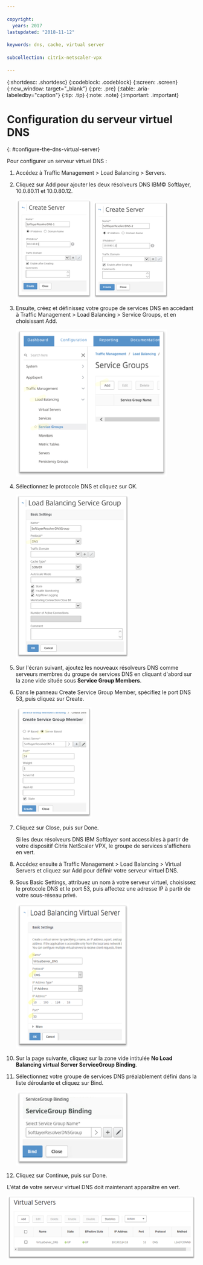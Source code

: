 ```yaml
---

copyright:
  years: 2017
lastupdated: "2018-11-12"

keywords: dns, cache, virtual server

subcollection: citrix-netscaler-vpx

---
```


{:shortdesc: .shortdesc}
{:codeblock: .codeblock}
{:screen: .screen}
{:new_window: target="_blank"}
{:pre: .pre}
{:table: .aria-labeledby="caption"}
{:tip: .tip}
{:note: .note}
{:important: .important}

# Configuration du serveur virtuel DNS
{: #configure-the-dns-virtual-server}

Pour configurer un serveur virtuel DNS :

1. Accédez à Traffic Management > Load Balancing > Servers.
2. Cliquez sur Add pour ajouter les deux résolveurs DNS IBM© Softlayer, 10.0.80.11 et 10.0.80.12.

	<img src="images/fp5.png" alt="dessin" style="width: 200px;"/> <img src="images/fp5b.png" alt="dessin" style="width: 200px;"/>

3. Ensuite, créez et définissez votre groupe de services DNS en accédant à Traffic Management > Load Balancing > Service Groups, et en choisissant Add.

	<img src="images/fp6.png" alt="dessin" style="width: 400px;"/>

4. Sélectionnez le protocole DNS et cliquez sur OK.

	<img src="images/fp7.png" alt="dessin" style="width: 300px;"/>

5. Sur l'écran suivant, ajoutez les nouveaux résolveurs DNS comme serveurs membres du groupe de services DNS en cliquant d'abord sur la zone vide située sous **Service Group Members**.

6. Dans le panneau Create Service Group Member, spécifiez le port DNS 53, puis cliquez sur Create.

	<img src="images/fp8.png" alt="dessin" style="width: 200px;"/>

7. Cliquez sur Close, puis sur Done.

	Si les deux résolveurs DNS IBM Softlayer sont accessibles à partir de votre dispositif Citrix NetScaler VPX, le groupe de services s'affichera en vert.

8. Accédez ensuite à Traffic Management > Load Balancing > Virtual Servers et cliquez sur Add pour définir votre serveur virtuel DNS.
9. Sous Basic Settings, attribuez un nom à votre serveur virtuel, choisissez le protocole DNS et le port 53, puis affectez une adresse IP à partir de votre sous-réseau privé.

	<img src="images/fp9.png" alt="dessin" style="width: 300px;"/>

10. Sur la page suivante, cliquez sur la zone vide intitulée **No Load Balancing virtual Server ServiceGroup Binding**.
11. Sélectionnez votre groupe de services DNS préalablement défini dans la liste déroulante et cliquez sur Bind.  

	<img src="images/fp10.png" alt="dessin" style="width: 300px;"/>

12. Cliquez sur Continue, puis sur Done.

L'état de votre serveur virtuel DNS doit maintenant apparaître en vert.

<img src="images/fp11.png" alt="dessin" style="width: 500px;"/>
